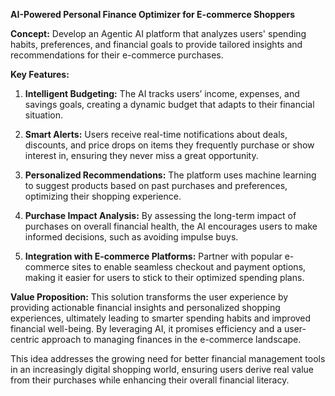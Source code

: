 **AI-Powered Personal Finance Optimizer for E-commerce Shoppers**

**Concept:** Develop an Agentic AI platform that analyzes users' spending habits, preferences, and financial goals to provide tailored insights and recommendations for their e-commerce purchases. 

**Key Features:**

1. **Intelligent Budgeting:** The AI tracks users’ income, expenses, and savings goals, creating a dynamic budget that adapts to their financial situation. 

2. **Smart Alerts:** Users receive real-time notifications about deals, discounts, and price drops on items they frequently purchase or show interest in, ensuring they never miss a great opportunity.

3. **Personalized Recommendations:** The platform uses machine learning to suggest products based on past purchases and preferences, optimizing their shopping experience.

4. **Purchase Impact Analysis:** By assessing the long-term impact of purchases on overall financial health, the AI encourages users to make informed decisions, such as avoiding impulse buys.

5. **Integration with E-commerce Platforms:** Partner with popular e-commerce sites to enable seamless checkout and payment options, making it easier for users to stick to their optimized spending plans.

**Value Proposition:** This solution transforms the user experience by providing actionable financial insights and personalized shopping experiences, ultimately leading to smarter spending habits and improved financial well-being. By leveraging AI, it promises efficiency and a user-centric approach to managing finances in the e-commerce landscape. 

This idea addresses the growing need for better financial management tools in an increasingly digital shopping world, ensuring users derive real value from their purchases while enhancing their overall financial literacy.